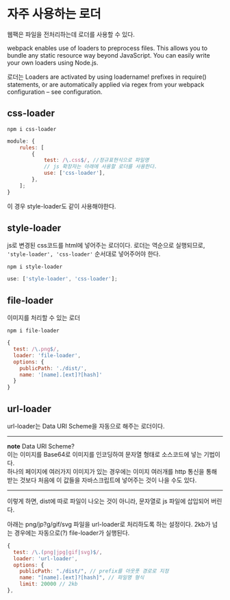 # 자주 사용하는 로더

웹팩은 파일을 전처리하는데 로더를 사용할 수 있다. 

webpack enables use of loaders to preprocess files. This allows you to bundle any static resource way beyond JavaScript. You can easily write your own loaders using Node.js.

로더는 
Loaders are activated by using loadername! prefixes in require() statements, or are automatically applied via regex from your webpack configuration – see configuration.



## css-loader

`npm i css-loader`

```js
module: {
	rules: [
		{
			test: /\.css$/, //정규표현식으로 파일명
			// js 확장자는 아래에 사용할 로더를 사용한다.
			use: ['css-loader'],
		},
	];
}
```

이 경우 style-loader도 같이 사용해야한다.

## style-loader

js로 변경된 css코드를 html에 넣어주는 로더이다. 
로더는 역순으로 실행되므로, `'style-loader', 'css-loader'` 순서대로 넣어주어야 한다.
 
`npm i style-loader`

```js
use: ['style-loader', 'css-loader'];
```

## file-loader

이미지를 처리할 수 있는 로더

`npm i file-loader`

```js
{
  test: /\.png$/,
  loader: 'file-loader',
  options: {
    publicPath: './dist/',
    name: '[name].[ext]?[hash]'
  }
}
```

## url-loader

url-loader는 Data URI Scheme을 자동으로 해주는 로더이다.

---
**note**
Data URI Scheme?  
이는 이미지를 Base64로 이미지를 인코딩하여 문자열 형태로 소스코드에 넣는 기법이다.  
하나의 페이지에 여러가지 이미지가 있는 경우에는 이미지 여러개를 http 통신을 통해 받는 것보다 
처음에 이 값들을 자바스크립트에 넣어주는 것이 나을 수도 있다.

---

이렇게 하면, dist에 따로 파일이 나오는 것이 아니라, 문자열로 js 파일에 삽입되어 버린다.

아래는 png/jp?g/gif/svg 파일을 url-loader로 처리하도록 하는 설정이다.
2kb가 넘는 경우에는 자동으로(?) file-loader가 실행된다.

```js
{
  test: /\.(png|jpg|gif|svg)$/,
  loader: 'url-loader',
  options: {
    publicPath: "./dist/", // prefix를 아웃풋 경로로 지정
    name: "[name].[ext]?[hash]", // 파일명 형식
    limit: 20000 // 2kb
},
```
